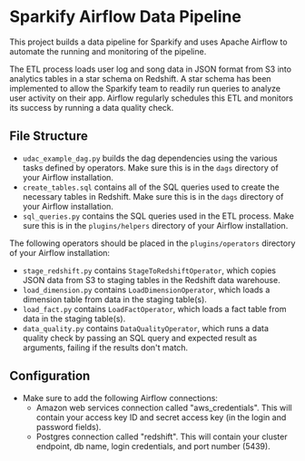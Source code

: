 # Sparkify Airflow Data Pipeline

This project builds a data pipeline for Sparkify and uses Apache Airflow to automate the running and monitoring of the pipeline.

The ETL process loads user log and song data in JSON format from S3 into analytics tables in a star schema on Redshift. A star schema has been implemented to allow the Sparkify team to readily run queries to analyze user activity on their app. Airflow regularly schedules this ETL and monitors its success by running a data quality check.

## File Structure

* `udac_example_dag.py` builds the dag dependencies using the various tasks defined by operators. Make sure this is in the `dags` directory of your Airflow installation.
* `create_tables.sql` contains all of the SQL queries used to create the necessary tables in Redshift. Make sure this is in the `dags` directory of your Airflow installation.
* `sql_queries.py` contains the SQL queries used in the ETL process. Make sure this is in the `plugins/helpers` directory of your Airflow installation.

The following operators should be placed in the `plugins/operators` directory of
your Airflow installation:
* `stage_redshift.py` contains `StageToRedshiftOperator`, which copies JSON data from S3 to staging tables in the Redshift data warehouse.
* `load_dimension.py` contains `LoadDimensionOperator`, which loads a dimension table from data in the staging table(s).
* `load_fact.py` contains `LoadFactOperator`, which loads a fact table from data in the staging table(s).
* `data_quality.py` contains `DataQualityOperator`, which runs a data quality check by passing an SQL query and expected result as arguments, failing if the results don't match.

## Configuration

* Make sure to add the following Airflow connections:
    * Amazon web services connection called "aws_credentials". This will contain your access key ID and secret access key (in the login and password fields).
    * Postgres connection called "redshift". This will contain your cluster endpoint, db name, login credentials, and port number (5439).
